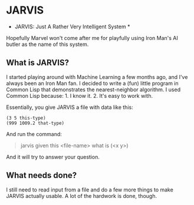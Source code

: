 # JARVIS
* JARVIS: Just A Rather Very Intelligent System *

Hopefully Marvel won't come after me for playfully using Iron Man's AI butler as the name of this system. 

## What is JARVIS?

I started playing around with Machine Learning a few months ago, and I've always been an Iron Man fan. I decided to write a (fun) little program in Common Lisp that demonstrates the nearest-neighbor algorithm. I used Common Lisp because:
	1. I know it.
	2. It's easy to work with.

Essentially, you give JARVIS a file with data like this:
~~~~
(3 5 this-type)
(999 1009.2 that-type)
~~~~
And run the command:
> jarvis given this \<file-name\> what is (\<x y\>)

And it will try to answer your question.

## What needs done?

I still need to read input from a file and do a few more things to make JARVIS actually usable. A lot of the hardwork is done, though.
